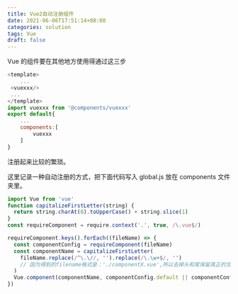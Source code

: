 ```yaml
---
title: Vue2自动注册组件
date: 2021-06-06T17:51:14+08:00
categories: solution
tags: Vue
draft: false
---
```


Vue 的组件要在其他地方使用得通过这三步

<!--more-->

```js
<template>
    ...
 <vuexxx/>
 ...
</template>
import vuexxx from '@components/vuexxx'
export default{
    ...
    components:[
        vuexxx
    ]
}
```

注册起来比较的繁琐。

这里记录一种自动注册的方式，把下面代码写入 global.js 放在 components 文件夹里。

```js
import Vue from 'vue'
function capitalizeFirstLetter(string) {
  return string.charAt(0).toUpperCase() + string.slice(1)
}
const requireComponent = require.context('.', true, /\.vue$/)

requireComponent.keys().forEach((fileName) => {
  const componentConfig = requireComponent(fileName)
  const componentName = capitalizeFirstLetter(
    fileName.replace(/^\.\//, '').replace(/\.\w+$/, '')
    // 因为得到的filename格式是：'./componentX.vue',所以去掉头和尾保留真正的文件名
  )
  Vue.component(componentName, componentConfig.default || componentConfig)
})
```
